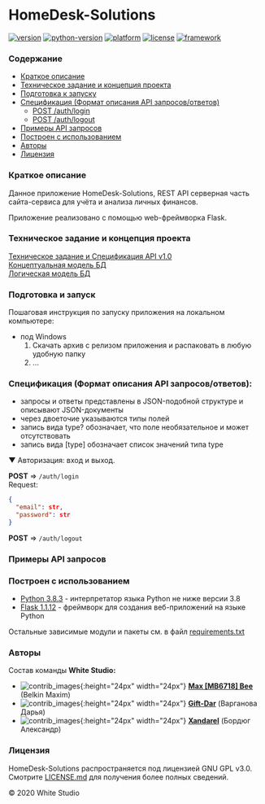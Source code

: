 # HomeDesk-Solutions

[![version](https://img.shields.io/badge/Version-BETA-BrightGreen)](https://github.com/MB6718/HomeDesk-Solutions/)
[![python-version](https://img.shields.io/badge/Python-v3.8-blue)](https://www.python.org/downloads/release/python-383rc1/)
[![platform](https://img.shields.io/badge/platform-windows%20%7C%20linux%20%7C%20macos-LightGray)](https://ru.wikipedia.org/wiki/%D0%9A%D1%80%D0%BE%D1%81%D1%81%D0%BF%D0%BB%D0%B0%D1%82%D1%84%D0%BE%D1%80%D0%BC%D0%B5%D0%BD%D0%BD%D0%BE%D1%81%D1%82%D1%8C)
[![license](https://img.shields.io/badge/license-GPL_v3.0-yellow)](https://github.com/MB6718/HomeDesk-Solutions/blob/master/LICENSE)
[![framework](https://img.shields.io/badge/framework-Flask_1.1.12-ff69b4)](https://flask.palletsprojects.com/en/1.1.x/)

### Содержание
* [Краткое описание](#description)
* [Техническое задание и концепция проекта](#concept)
* [Подготовка к запуску](#firstrun)
* [Спецификация (Формат описания API запросов/ответов)](#apispec)
	* [POST /auth/login](#login)
	* [POST /auth/logout](#logout)
* [Примеры API запросов](#example)
* [Построен с использованием](#build_with)
* [Авторы](#authors)
* [Лицензия](#license)

### Краткое описание <a name="description"></a>
Данное приложение HomeDesk-Solutions, REST API серверная часть сайта-сервиса для учёта и анализа личных финансов.

Приложение реализовано с помощью web-фреймворка Flask.

### Техническое задание и концепция проекта <a name="concept"></a>
[Техническое задание и Спецификация API v1.0](https://docs.google.com/document/d/1s0gNeP3KrxJHMbYMV39MfNtt7Q3iOBBALYNGqWocjwA)  
[Концептуальная модель БД](https://app.creately.com/diagram/Q8o4micJQkM/view)  
[Логическая модель БД](https://dbdesign.online/model/TYq7nwh1XueR)

### Подготовка и запуск <a name="firstrun"></a>
Пошаговая инструкция по запуску приложения на локальном компьютере:
* под Windows
	1. Скачать архив с релизом приложения и распаковать в любую удобную папку
	2. ...

### Спецификация (Формат описания API запросов/ответов): <a name="apispec"></a>
* запросы и ответы представлены в JSON-подобной структуре и описывают JSON-документы
* через двоеточие указываются типы полей
* запись вида type? обозначает, что поле необязательное и может отсутствовать
* запись вида [type] обозначает список значений типа type

<a name="login"></a> 
&#9660; Авторизация: вход и выход.  

**POST** &rArr; `/auth/login`  
Request:
```json
{
  "email": str,
  "password": str
}
```
<a name="logout"></a>
**POST** &rArr; `/auth/logout`

### Примеры API запросов <a name="example"></a>

### Построен с использованием <a name="build_with"></a>

* [Python 3.8.3](https://img.shields.io/badge/Python-v3.8-blue) - интерпретатор языка Python не ниже версии 3.8
* [Flask 1.1.12](https://img.shields.io/badge/framework-Flask_1.1.12-ff69b4) - фреймворк для создания веб-приложений на языке Python

Остальные зависимые модули и пакеты см. в файл [requirements.txt]()

### Авторы <a name="authors"></a>

Состав команды __White Studio:__
* ![contrib_images](https://avatars2.githubusercontent.com/u/61043468?s=400&v=4){:height="24px" width="24px"}
[__Max [MB6718] Bee__](https://github.com/MB6718) (Belkin Maxim)
* ![contrib_images](https://avatars3.githubusercontent.com/u/64541060?s=400&v=4){:height="24px" width="24px"}
[__Gift-Dar__](https://github.com/Gift-Dar) (Варганова Дарья)
* ![contrib_images](https://avatars1.githubusercontent.com/u/44629770?s=400&v=4){:height="24px" width="24px"}
[__Xandarel__](https://github.com/Xandarel) (Бордюг Александр)

### Лицензия <a name="license"></a>

HomeDesk-Solutions распространяется под лицензией GNU GPL v3.0. Смотрите [LICENSE.md](https://github.com/MB6718/HomeDesk-Solutions/blob/master/LICENSE) для получения более полных сведений.

&copy; 2020 White Studio